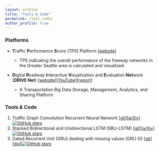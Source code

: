 ```yaml
---
layout: archive
title: "Tools & Code"
permalink: /tool_code/
author_profile: true
---
```


### Platforms
* **T**raffic **P**erformance **S**core (TPS) Platform \[[website](http://tps.uwstarlab.org/)\]
  * TPS indicating the overall performance of the freeway networks in the Greater Seattle area is calculated and visualized.

* **D**igital **R**oadway **I**nteractive **V**isualization and **E**valuation **Net**work (**DRIVE Net**) \[[website](http://www.uwdrive.net/)\]\[[YouTube](https://www.youtube.com/watch?v=uzOl3cNoLvc)\]\[[report](https://www.wsdot.wa.gov/research/reports/fullreports/854.1.pdf)\]
  * A Transportation Big Data Storage, Management, Analytics, and Sharing Platform
 
### Tools & Code
1. Traffic Graph Convolution Recurrent Neural Network \[[git](https://github.com/zhiyongc/Graph_Convolutional_LSTM)\]\[[arXiv](https://arxiv.org/abs/1802.07007)\][![GitHub stars](https://img.shields.io/github/stars/zhiyongc/Graph_Convolutional_LSTM.svg?logo=github&label=Stars&logoColor=white&color=blue)](https://github.com/zhiyongc/Graph_Convolutional_LSTM)
2. Stacked Bidirectional and Unidirectional LSTM (SBU-LSTM) \[[git](https://github.com/zhiyongc/Stacked_Bidirectional_Unidirectional_LSTM)\]\[[arXiv](https://arxiv.org/abs/1801.02143)\][![GitHub stars](https://img.shields.io/github/stars/zhiyongc/Stacked_Bidirectional_Unidirectional_LSTM.svg?logo=github&label=Stars&logoColor=white&color=blue)](https://github.com/zhiyongc/Stacked_Bidirectional_Unidirectional_LSTM)
3. Gated Recurrent Unit (GRU) dealing with missing values (GRU-D) \[[git](https://github.com/zhiyongc/GRU-D)\]\[[doi](https://doi.org/10.1038/s41598-018-24271-9)\][![GitHub stars](https://img.shields.io/github/stars/zhiyongc/GRU-D.svg?logo=github&label=Stars&logoColor=white&color=blue)](https://github.com/zhiyongc/GRU-D)
